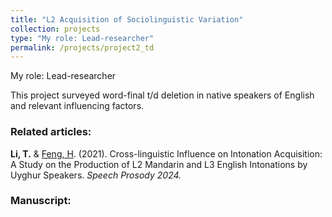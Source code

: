 ```yaml
---
title: "L2 Acquisition of Sociolinguistic Variation"
collection: projects
type: "My role: Lead-researcher"
permalink: /projects/project2_td
---
```


My role: Lead-researcher

This project surveyed word-final t/d deletion in native speakers of English and relevant influencing factors.

### Related articles:

**Li, T.** & [Feng, H](http://tjusfl.tju.edu.cn/info/1178/3038.htm). (2021). Cross-linguistic Influence on Intonation Acquisition: A Study on the Production of L2 Mandarin and L3 English Intonations by Uyghur Speakers. _Speech Prosody 2024._

### Manuscript:
